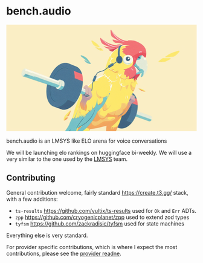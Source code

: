 # bench.audio
![Hero Image](/public/hero.png)

bench.audio is an LMSYS like ELO arena for voice conversations

We will be launching elo rankings on huggingface bi-weekly. We will use a very similar to the one used by the [LMSYS](hhttps://chat.lmsys.org/) team.



## Contributing

General contribution welcome, fairly standard https://create.t3.gg/ stack, with a few additions:
- `ts-results` https://github.com/vultix/ts-results used for `Ok` and `Err` ADTs.
- `zpp` https://github.com/cryogenicplanet/zpp used to extend zod types
- `tyfsm` https://github.com/zackradisic/tyfsm used for state machines

Everything else is very standard.

For provider specific contributions, which is where I expect the most contributions, please see the [provider readne](/src/providers/readme.md).
